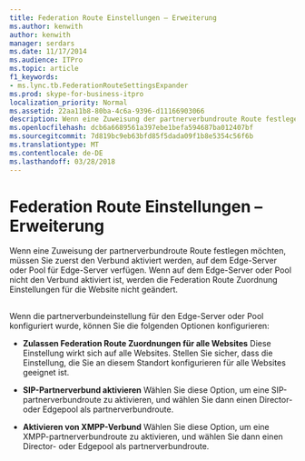 ```yaml
---
title: Federation Route Einstellungen – Erweiterung
ms.author: kenwith
author: kenwith
manager: serdars
ms.date: 11/17/2014
ms.audience: ITPro
ms.topic: article
f1_keywords:
- ms.lync.tb.FederationRouteSettingsExpander
ms.prod: skype-for-business-itpro
localization_priority: Normal
ms.assetid: 22aa11b8-80ba-4c6a-9396-d11166903066
description: Wenn eine Zuweisung der partnerverbundroute Route festlegen möchten, müssen Sie zuerst den Verbund aktiviert werden, auf dem Edge-Server oder Pool für Edge-Server verfügen. Wenn auf dem Edge-Server oder Pool nicht den Verbund aktiviert ist, werden die Federation Route Zuordnung Einstellungen für die Website nicht geändert.
ms.openlocfilehash: dcb6a6689561a397ebe1befa594687ba012407bf
ms.sourcegitcommit: 7d819bc9eb63bfd85f5dada09f1b8e5354c56f6b
ms.translationtype: MT
ms.contentlocale: de-DE
ms.lasthandoff: 03/28/2018
---
```

# <a name="federation-route-settings-expander"></a>Federation Route Einstellungen – Erweiterung
 
Wenn eine Zuweisung der partnerverbundroute Route festlegen möchten, müssen Sie zuerst den Verbund aktiviert werden, auf dem Edge-Server oder Pool für Edge-Server verfügen. Wenn auf dem Edge-Server oder Pool nicht den Verbund aktiviert ist, werden die Federation Route Zuordnung Einstellungen für die Website nicht geändert.
  
## 

Wenn die partnerverbundeinstellung für den Edge-Server oder Pool konfiguriert wurde, können Sie die folgenden Optionen konfigurieren: 
  
- **Zulassen Federation Route Zuordnungen für alle Websites** Diese Einstellung wirkt sich auf alle Websites. Stellen Sie sicher, dass die Einstellung, die Sie an diesem Standort konfigurieren für alle Websites geeignet ist.
    
- **SIP-Partnerverbund aktivieren** Wählen Sie diese Option, um eine SIP-partnerverbundroute zu aktivieren, und wählen Sie dann einen Director- oder Edgepool als partnerverbundroute.
    
- **Aktivieren von XMPP-Verbund** Wählen Sie diese Option, um eine XMPP-partnerverbundroute zu aktivieren, und wählen Sie dann einen Director- oder Edgepool als partnerverbundroute.
    

